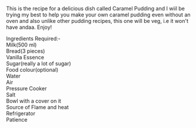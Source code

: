 This is the recipe for a delicious dish called Caramel Pudding and I wiil be trying my best to help you make your own caramel pudding even without an oven and also unlike other pudding recipes, this one will be veg, i.e it won't have andaa.
Enjoy! 

Ingredients Required:-<br>
Milk(500 ml)<br>
Bread(3 pieces)<br>
Vanilla Essence<br>
Sugar(really a lot of sugar)<br>
Food colour(optional)<br>
Water<br>
Air<br>
Pressure Cooker<br>
Salt<br>
Bowl with a cover on it<br>
Source of Flame and heat<br>
Refrigerator<br>
Patience<br>
